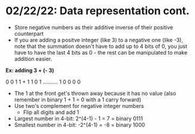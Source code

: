# 02/22/22: Data representation cont.

- Store negative numbers as their additive inverse of their positive counterpart
- If you are adding a positve integer (like 3) to a negative one (like -3), note that the summation doesn't have to add up to 4 bits of 0, you just have to have the last 4 bits as 0 - the rest can be manipulated to make addition easier.

**Ex: adding 3 + (- 3)**

  0 0 1 1
\+ 1 1 0 1
..........
1 0 0 0 0 

- The 1 at the front get's thrown away because it has no value (also remember in binary 1 + 1 = 0 with a 1 carry forward)
- Use two's complement for negative integer numbers 
  - Flip all digits and add 1 
- Largest number in 4-bit: 2^(4-1) - 1 = 7 = binary 0111
- Smallest number in 4-bit: -2^(4-1) = -8 = binary 1000